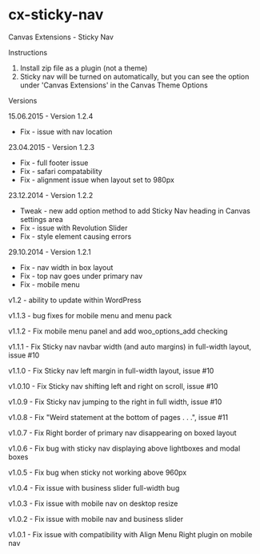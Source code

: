 cx-sticky-nav
=============

Canvas Extensions - Sticky Nav

Instructions

1. Install zip file as a plugin (not a theme)
2. Sticky nav will be turned on automatically, but you can see the option under 'Canvas Extensions' in the Canvas Theme Options 


Versions

15.06.2015 - Version 1.2.4
  * Fix - issue with nav location

23.04.2015 - Version 1.2.3

 * Fix - full footer issue
 * Fix - safari compatability
 * Fix - alignment issue when layout set to 980px

23.12.2014 - Version 1.2.2
 * Tweak - new add option method to add Sticky Nav heading in Canvas settings area
 * Fix - issue with Revolution Slider
 * Fix - style element causing errors
 
29.10.2014 - Version 1.2.1
 * Fix - nav width in box layout
 * Fix - top nav goes under primary nav
 * Fix - mobile menu

v1.2 - ability to update within WordPress

v1.1.3 - bug fixes for mobile menu and menu pack

v1.1.2 - Fix mobile menu panel and add woo_options_add checking

v1.1.1 - Fix Sticky nav navbar width (and auto margins) in full-width layout, issue #10 

v1.1.0 - Fix Sticky nav left margin in full-width layout, issue #10 

v1.0.10 - Fix Sticky nav shifting left and right on scroll, issue #10 

v1.0.9 - Fix Sticky nav jumping to the right in full width, issue #10 

v1.0.8 - Fix "Weird statement at the bottom of pages . . .",  issue #11

v1.0.7 - Fix Right border of primary nav disappearing on boxed layout

v1.0.6 - Fix bug with sticky nav displaying above lightboxes and modal boxes

v1.0.5 - Fix bug when sticky not working above 960px

v1.0.4 - Fix issue with business slider full-width bug

v1.0.3 - Fix issue with mobile nav on desktop resize

v1.0.2 - Fix issue with mobile nav and business slider

v1.0.1 - Fix issue with compatibility with Align Menu Right plugin on mobile nav
